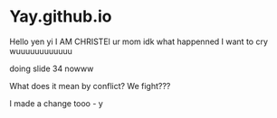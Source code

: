 # Yay.github.io
Hello yen yi
I AM CHRISTEl
ur mom
idk what happenned I want to cry wuuuuuuuuuuuu

doing slide 34 nowww

What does it mean by conflict? We fight???

I made a change tooo - y
